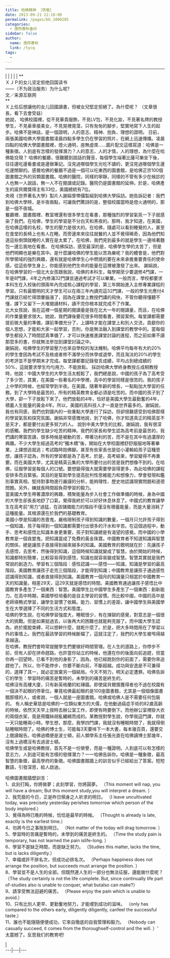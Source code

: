 ```yaml
---
title: 哈佛精神 ［转载］
date: 2013-09-21 22:18:00
permalink: /pages/bb_1000205
categories: 
  - 唐院春秋备份
sidebar: false
author: 
  name: 唐院春秋
  link: /tycq
tags: 
  - 
---
```


* * *

  
|  |  |  |  |  **  
ＸＪＰ的女儿坚定拒绝回国读书  
——（不为政治服务）为什么呢?  
文／来源互联网  
**  
Ｘ上任后想讓他的女儿回國讀書，但被女兒堅定拒絕了。為什麼呢？ （文章很長，看下去會受益）  
她說，
哈佛校園裡，從不見華貴服飾，不見LV包，不見化妝，不見著名牌的教授學生，不見豪車接美女，不見晃裡晃蕩，只有匆匆的腳步，堅實地寫下人生的起步。哈佛不是神話，是一個證明，人的意志、精神、抱負、理想的證明。
日前，兩張美國哈佛大學圖書館凌晨四點多學生仍在學習的照片，在網上迅速傳播。凌晨四點的哈佛大學圖書館裡，燈火通明，座無虛席……圖片配文這樣寫道：哈佛是一種象徵。人到底有怎樣的發揮潛力？人的意志，人的才情，人的理想，為什麼在哈佛能兌現？
哈佛的餐廳，很難聽到說話的聲音，每個學生端著比薩可樂坐下後，往往邊吃邊看書或是邊做筆記。沒見過哪個學生光吃不讀的，更沒見過哪個學生邊吃邊閒聊的。感覺哈佛的餐廳不過是一個可以吃東西的圖書館，是哈佛正宗100個圖書館之外的另類圖書館。哈佛的醫院，同樣的寧靜，同樣的不管有多少在候診的人也無一人說話，無一人不在閱讀或記錄。醫院仍是圖書館的延伸。於是，哈佛產生的諾貝爾獎得主有33位，美國總統有7位。  
央視《世界著名大學》製片人謝娟曾帶攝製組到哈佛大學採訪。她告訴記者：我們到哈佛大學時，是半夜兩點，可讓我們驚訝的是，整個校園當時是燈火通明的，那是一個不夜城。  
餐廳裡、圖書館裡、教室裡還有很多學生在看書，那種強烈的學習氣氛一下子就感染了我們。在哈佛，學生的學習是不分白天和黑夜的。那時，我才知道，在美國，在哈佛這樣的名校，學生的壓力是很大的。在哈佛，隨處可以看到睡覺的人，甚至在食堂的長椅上也有人在睡。而旁邊來來往往就餐的人並不覺得稀奇，因為他們知道這些倒頭就睡的人實在是太累了。在哈佛，我們見到最多的就是學生一邊啃著麵包一邊忘我地在看書。
在哈佛採訪，感受最深的是，哈佛學生學的太苦了，但是他們明顯也是樂在其中。是什麼讓哈佛的學生能以苦為樂呢？我的體會是，他們對所學領域的強烈興趣，還有就是哈佛學生心中燃燒的要在未來承擔重要責任的使命感。從這些學生身上，你能感到他們生命的能量在這裡被激發了出來。
謝娟說，在哈佛學習的一個北大女孩跟我說，哈佛的本科生，每學期至少要選修4門課，一年是8門課，4年之內修滿32門課並通過考試才可以畢業。一般而言，學校都要求本科生在入校後的頭兩年內完成核心課程的學習，第三年開始進入主修專業課程的學習。只有最聰明的天才學生可以在兩三年內讀完這32門課，一般的學生光應付4門課就已經忙得頭暈腦漲了，因為在課堂上教授們講的飛快，不管你聽得懂聽不懂，課下又留下一大堆閱讀材料，讀不完你根本就完成不了作業。  
北大女孩說，我在這裡一個星期的閱讀量是我在北大一年的閱讀量，而且，在哈佛的作業量要求很大。她說，我們課後要花很多時間看書，預習案例。每堂課都需要提前做大量的準備，課前準備充分了，上課時才能在課堂上和別人交流，貢獻你的個人思想，才能和大家一起學習，否則，你是無法融入到課堂的教學中的。當每個學生都投入了時間認真準備了，才可以快速推進課堂討論的進程，而之前如果不讀那麼多的書，你就無法參加到課堂討論之中。  
謝娟說，哈佛學生的學習壓力也來自學校的淘汰機制。哈佛平均每年有大約20%的學生會因為考試不及格或者修不滿學分而休學或退學，而且淘汰的20%的學生的考評並不是學期末才完成。每堂課都要記錄發言成績，平均占到總成績的50%，這就要求學生均勻用力、不能放鬆。
採訪哈佛大學終身教授丘成桐教授時，他說：中國大學生的大學生活太輕鬆了，我們總是說，中國的孩子為了高考受了多少苦，其實，在美國一些著名的中學裡，高中的學習同樣是很苦的。我的孩子上中學的時候，也經常學到半夜。在美國，隨著年齡的增長，一點點加大學習的任務。到了大學時是最苦的，所有的精英教育全都必須是吃苦的。而中國的孩子到了大學，卻一下子放鬆下來了。他們放鬆的4年，恰好是美國大學生最勤奮的4年，積蓄人生能量的黃金4年。所以，美國的高科技人才一直是世界最多的。謝娟說，我也有同感，我們也對國內的一些重點大學進行了採訪，但卻很難感受到哈佛那樣的學習氣氛和探究氛圍。謝娟非常感慨地說，到了哈佛，你才知道真正的精英並不是天才，都是要付出更多努力的人。
說到中美大學生的比較，謝娟說，我有很深的感觸。我們的學生缺少吃苦的精神。我們的家長和學生認為高考前是最苦的，我們講的寒窗苦讀，很多時候是被動的苦，帶著功利的苦，而不是在其中有過濃厚的興趣。不少大學生經過高考的“獨木橋”後，開始在大學校園裡舒舒服服地等著畢業，上課想逃就逃；考試臨時抱佛腳。甚至有些家長也是從小灌輸給孩子這種思想，讓孩子認為，所有的學習都是為了高考。於是，高考結束，學習變得不再重要。而在美國大學，尤其是精英云集的大學所要付出的苦是我們想像不到的。在哈佛，征服學習是每個人的口號。要想變得強大就需要學習得更多，為此哈佛的課程安排多而且緊張。其目的是幫助學生提高批判性思維能力和想像力，學會發現和鑑別事實真相，堅持對事物進行嚴謹的分析，能夠理性、歷史地認識現實問題和道德問題。另外，練就長時間超負荷學習的毅力。  
當美國大學生帶著濃厚的興趣，積聚能量為步入社會工作做準備的時候，身為中國的大學生卻長長地舒了口氣，覺得我終於可以好好休息休息了。中國式的教育讓學生在高考前“用力”過猛，在該儲備能力的階段不僅沒有積蓄能量，而是大量消耗了這種能量。其根源還在於我們的基礎教育。  
美國小學是知識的吝嗇鬼，嚴格限制孩子得到知識的數量，一個月只允許孩子得到一個知識，孩子每得到一個知識都需要付出很多的汗水和辛苦。在這個過程中，動手、思考和感悟比知識本身更重要，孩子對知識總是有渴望的感覺。而中國的小學教育是一個貪婪鬼，把知識當成了免費的黃金珠寶。中國教育者不知道知識與智慧的關係，總是讓孩子直接得到越來越多的知識。美國教育的聰明就在於：先讓孩子去感悟，去思考，然後得到知識，這個時候知識就變成了智慧。由於開始的時候，知識都特別簡單，比較容易得到感悟，知識也就容易變成智慧。智慧其實就是我們常說的創造力。學習有三個階段：感性認識——感悟——知識，知識是學習的最高階段。美國教育讓孩子走完三個階段，才能得到知識；中國教育是讓孩子通過感性認識得到知識，或者直接得到知識。美國教育一個月的知識量只相當於中國教育一天的知識量。相差29天，這29天就是感悟的時間。美國教育通過讓孩子感悟比中國教育多產生了一個東西：智慧。美國學生比中國學生多產生了一個東西：創新能力。在高中時期，美國學校培養的是自主學習的習慣。而比較中國，中國的高中是老師填鴨式學習，讓學生習慣了依賴。能力、習慣上的差距，讓中國學生與美國學生在大學選擇了不同的生活方式和態度。  
哈佛的學生說，在哈佛學習強度大，睡眠很少，有在煉獄的感覺，對意志是一個很大的挑戰。但是如果挺過去，以後再大的困難也就能夠克服了。而中國大學生認為，終於擺脫束縛，可以想幹什麼，就乾什麼了。於是，把大多時間用在了學習以外的事情上。我們在最該學習的時候斷檔了，這就注定了，我們的大學生被甩得越來越遠。  
在哈佛，教授們會時常提醒學生們要做好時間管理。在人生的道路上，你停步不前，但有人卻在拼命趕路。也許當你站立的時候，他還在你的後面向前追趕，但當你再一回望時，已看不到他的身影了，因為，他已經跑到你的前面了，需要你來追趕他了。所以，你不能停步，你要不斷向前，不斷超越。成功與安逸是不可兼得的，選擇了其一，就必定放棄另一個結局。今天不努力，明天必定遭罪。哈佛告訴它的學生：學習時的痛苦是暫時的，未學到的痛苦是終生的。  
哈佛沒有高樓大廈，只有新英格蘭的紅磚牆。即使諾貝爾獎獲得者也不過在校園有一個決不起眼的停車位。畢竟哈佛最起眼的是100座圖書館，尤其是一個個像圖書館那樣的人，或者說，一個人就是一座圖書館。哈佛或哈佛人是不需要任何包裝的。
有人稱史華慈是哈佛的一位類似東方的大儒，在他動過癌症手術的82歲高齡的時候，依然天天早上按時去辦公室工作，即使有時要倒下。而他辦公室裡掛大衣的兩個衣架，竟是用鐵絲胡亂纏繞而成的。某教授對學生說，你學我這門課，你就一天只能睡兩小時。學生想，那麼，我學四門課，我就沒有睡眠時間了，我就得倒貼睡眠時間了。哈佛的博士生，可能每3天要啃下一本大書，每本幾百頁，還要交上閱讀報告。哈佛過橋便是波士頓，前人類學系主任張光直在哈佛讀博士那幾年，沒有上過橋沒有去過波士頓。  
哈佛學生或是哈佛教授，首先不是一份榮譽，而是一種證明。人到底可以有怎樣的意志力，人到底可能有怎樣的發揮潛力？一一哈佛告訴你。哈佛是一種象徵，最高智慧的象徵，最高學府的象徵。哈佛圖書館牆上的訓言似乎已經給出了答案。短短數語，引發深思，給人啟迪。  
  
哈佛圖書館牆壁訓言：  
1、此刻打盹，你將做夢；此刻學習，你將圓夢。 （This moment will nap, you will have a dream; But this
moment study,you will interpret a dream. ）  
2、我荒廢的今日，正是昨日殞身之人祈求的明日。 （I leave uncultivated today, was precisely yesterday
perishes tomorrow which person of the body implored.）  
3、覺得為時已晚的時候，恰恰是最早的時候。 （Thought is already is late, exactly is the earliest
time.）  
4、勿將今日之事拖到明日。 （Not matter of the today will drag tomorrow. ）  
5、學習時的苦痛是暫時的，未學到的痛苦是終生的。 （Time the study pain is temporary, has not learned
the pain islife-long. ）  
6、學習不是缺乏時間，而是缺乏努力。 （Studies this matter, lacks the time, but is lacks
diligently.）  
7、幸福或許不排名次，但成功必排名次。 （Perhaps happiness does not arrange the position, but
succeeds must arrange the position. ）  
8、學習並不是人生的全部。但既然連人生的一部分也無法征服，還能做什麼呢？ （The study certainly is not the life
complete. But, since continually life part of-studies also is unable to
conquer, what butalso can make?）  
9、請享受無法迴避的痛苦。 （Please enjoy the pain which is unable to avoid.）  
10、只有比別人更早、更勤奮地努力，才能嚐到成功的滋味。 （only has compared to the others early,
diligently diligently, canfeel the successful taste.）  
11、誰也不能隨隨便便成功，它來自徹底的自我管理和毅力。 （Nobody can casually succeed, it comes from the
thoroughself-control and the will. ）'  
太震撼了。反思我们的教育吧!  
  
  
|  
---|---|---
